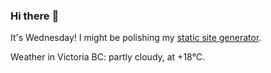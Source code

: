 ### Hi there :wave:

It's Wednesday! I might be polishing my [static site generator](https://github.com/bewuethr/pandoc-bash-blog).

Weather in Victoria BC: partly cloudy, at +18°C.
